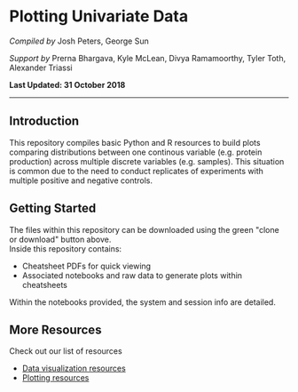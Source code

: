 #  Plotting Univariate Data
*Compiled by*
Josh Peters, George Sun

*Support by*
Prerna Bhargava, Kyle McLean, Divya Ramamoorthy, Tyler Toth, Alexander Triassi

**Last Updated: 31 October 2018**

---
## Introduction
This repository compiles basic Python and R resources to build plots comparing distributions between one continous variable (e.g. protein production) across multiple discrete variables (e.g. samples). This situation is common due to the need to conduct replicates of experiments with multiple positive and negative controls.

## Getting Started
The files within this repository can be downloaded using the green "clone or download" button above.  
Inside this repository contains:
  - Cheatsheet PDFs for quick viewing
  - Associated notebooks and raw data to generate plots within cheatsheets

Within the notebooks provided, the system and session info are detailed.

## More Resources
Check out our list of resources
- [Data visualization resources](https://github.com/MIT-BECL/awesome-becl-resources#data-visualization-resources)
- [Plotting resources](https://github.com/MIT-BECL/awesome-becl-resources#plotting-tools)
